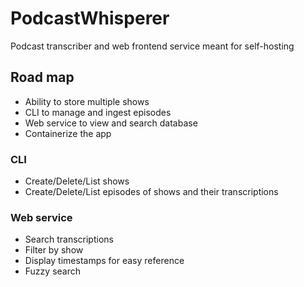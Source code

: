# PodcastWhisperer
Podcast transcriber and web frontend service meant for self-hosting

## Road map
- Ability to store multiple shows
- CLI to manage and ingest episodes
- Web service to view and search database
- Containerize the app

### CLI
- Create/Delete/List shows
- Create/Delete/List episodes of shows and their transcriptions

### Web service
- Search transcriptions
- Filter by show
- Display timestamps for easy reference
- Fuzzy search